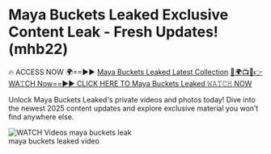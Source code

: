 # Maya Buckets Leaked Exclusive Content Leak - Fresh Updates! (mhb22)

🔥 ACCESS NOW 🌍==►► <a href="https://tinyurl.com/3fjeunct" rel="nofollow">Maya Buckets Leaked Latest Collection</a></h3>
[🔴🌍📺📱👉WA𝚃CH Now==►► CLICK HERE TO Maya Buckets Leaked 𝚆𝙰𝚃𝙲𝙷 NOW](https://tinyurl.com/3fjeunct)

Unlock Maya Buckets Leaked's private videos and photos today! Dive into the newest 2025 content updates and explore exclusive material you won’t find anywhere else.


<a href="https://tinyurl.com/3fjeunct" rel="nofollow" data-target="animated-image.originalLink"><img src="https://camo.githubusercontent.com/8a4f000d20f83aca3bf7ec5f350d767afa0574a8a352519fd8cfa583a6f93a33/68747470733a2f2f692e696d6775722e636f6d2f644a486b345a712e676966" alt="WATCH Videos" data-canonical-src="https://i.imgur.com/dJHk4Zq.gif" style="max-width: 100%; display: inline-block;" data-target="animated-image.originalImage"></a>
maya buckets leak<br>
maya buckets leaked video